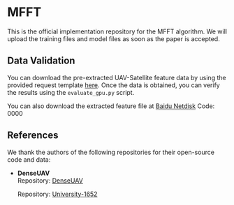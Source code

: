 # MFFT
This is the official implementation repository for the MFFT algorithm. We will upload the training files and model files as soon as the paper is accepted.



## Data Validation

You can download the pre-extracted UAV-Satellite feature data by using the provided request template [here](./doc/request.md). 
Once the data is obtained, you can verify the results using the `evaluate_gpu.py` script.

You can also download the extracted feature file at [Baidu Netdisk](https://pan.baidu.com/s/1wJpbkodJUuFzeiu89SSfLA) 
Code: 0000
## References
We thank the authors of the following repositories for their open-source code and data:

- **DenseUAV**  
  Repository: [DenseUAV](https://github.com/Dmmm1997/DenseUAV)
  
  Repository: [University-1652](https://github.com/layumi/University1652-Baseline)



